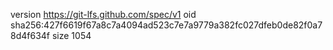version https://git-lfs.github.com/spec/v1
oid sha256:427f6619f67a8c7a4094ad523c7e7a9779a382fc027dfeb0de82f0a78d4f634f
size 1054

